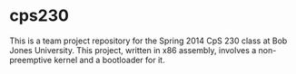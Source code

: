 cps230
======

This is a team project repository for the Spring 2014 CpS 230 class at Bob Jones University.  This project, written in x86 assembly, involves a non-preemptive kernel and a bootloader for it.
